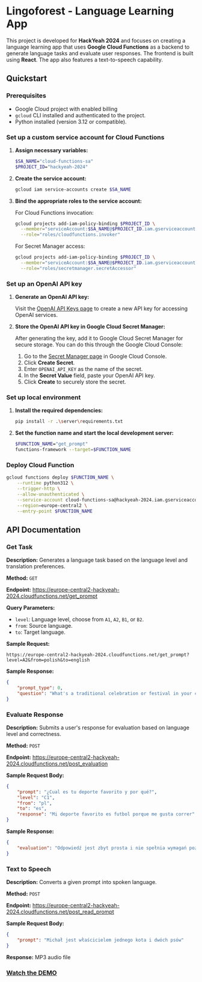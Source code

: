 # Lingoforest - Language Learning App

This project is developed for **HackYeah 2024** and focuses on creating a language learning app that uses **Google Cloud Functions** as a backend to generate language tasks and evaluate user responses. The frontend is built using **React**.
The app also features a text-to-speech capability.


## Quickstart
### Prerequisites

- Google Cloud project with enabled billing
- `gcloud` CLI installed and authenticated to the project.
- Python installed (version 3.12 or compatible).


### Set up a custom service account for Cloud Functions

1. **Assign necessary variables:**
    ```bash
    $SA_NAME="cloud-functions-sa"
    $PROJECT_ID="hackyeah-2024"
    ```

2. **Create the service account:**
    ```bash
    gcloud iam service-accounts create $SA_NAME
    ```

3. **Bind the appropriate roles to the service account:**
    
    For Cloud Functions invocation:
    ```bash
    gcloud projects add-iam-policy-binding $PROJECT_ID \
      --member="serviceAccount:$SA_NAME@$PROJECT_ID.iam.gserviceaccount.com" \
      --role="roles/cloudfunctions.invoker"
    ```

    For Secret Manager access:
    ```bash
    gcloud projects add-iam-policy-binding $PROJECT_ID \
      --member="serviceAccount:$SA_NAME@$PROJECT_ID.iam.gserviceaccount.com" \
      --role="roles/secretmanager.secretAccessor"
    ```

### Set up an OpenAI API key

1. **Generate an OpenAI API key:**
   
   Visit the [OpenAI API Keys page](https://platform.openai.com/api-keys) to create a new API key for accessing OpenAI services.

2. **Store the OpenAI API key in Google Cloud Secret Manager:**

   After generating the key, add it to Google Cloud Secret Manager for secure storage. You can do this through the Google Cloud Console:

   1. Go to the [Secret Manager page](https://console.cloud.google.com/security/secret-manager) in Google Cloud Console.
   2. Click **Create Secret**.
   3. Enter `OPENAI_API_KEY` as the name of the secret.
   4. In the **Secret Value** field, paste your OpenAI API key.
   5. Click **Create** to securely store the secret.


### Set up local environment

1. **Install the required dependencies:**
    ```bash
    pip install -r .\server\requirements.txt
    ```
2. **Set the function name and start the local development server:**
    ```bash
    $FUNCTION_NAME="get_prompt"
    functions-framework --target=$FUNCTION_NAME
    ```

### Deploy Cloud Function
```bash
gcloud functions deploy $FUNCTION_NAME \
    --runtime python312 \
    --trigger-http \
    --allow-unauthenticated \
    --service-account cloud-functions-sa@hackyeah-2024.iam.gserviceaccount.com \
    --region=europe-central2 \
    --entry-point $FUNCTION_NAME
```

## API Documentation

### Get Task
**Description:** Generates a language task based on the language level and translation preferences.

**Method:** `GET`

**Endpoint:** https://europe-central2-hackyeah-2024.cloudfunctions.net/get_prompt


**Query Parameters:**
- `level`: Language level, choose from `A1`, `A2`, `B1`, or `B2`.
- `from`: Source language.
- `to`: Target language.

**Sample Request:** 
```
https://europe-central2-hackyeah-2024.cloudfunctions.net/get_prompt?level=A2&from=polish&to=english
```

**Sample Response:**
```json
{
    "prompt_type": 0,
    "question": "What's a traditional celebration or festival in your culture, and how do you usually celebrate it?"
}
```

### Evaluate Response
**Description:** Submits a user's response for evaluation based on language level and correctness.

**Method:** `POST`

**Endpoint:** https://europe-central2-hackyeah-2024.cloudfunctions.net/post_evaluation


**Sample Request Body:**
```json
{
    "prompt": "¿Cual es tu deporte favorito y por qué?",
    "level": "C1",
    "from": "pl",
    "to": "es",
    "response": "Mi deporte favorito es futbol porque me gusta correr"
}
```


**Sample Response:**
```json
{
    "evaluation": "Odpowiedź jest zbyt prosta i nie spełnia wymagań poziomu C1. Brakuje głębszej analizy oraz bardziej złożonych struktur gramatycznych.\n\nPrzykład poprawnej odpowiedzi: 'Mi deporte favorito es el fútbol porque disfruto no solo de correr, sino también de la estrategia y el trabajo en equipo que implica. Además, me encanta la emoción que se vive durante los partidos.'"
}
```

### Text to Speech
**Description:** Converts a given prompt into spoken language.

**Method:** `POST`

**Endpoint:** https://europe-central2-hackyeah-2024.cloudfunctions.net/post_read_prompt


**Sample Request Body:**
```json
{
    "prompt": "Michał jest właścicielem jednego kota i dwóch psów"
}
```

**Response:** MP3 audio file

### [Watch the DEMO](https://youtu.be/CezrZJe6cQU)
